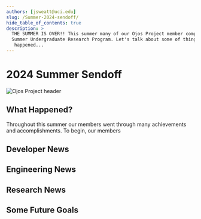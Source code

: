 ```yaml
---
authors: [jsweatt@uci.edu]
slug: /Summer-2024-sendoff/
hide_table_of_contents: true
description: >
  THE SUMMER IS OVER!! This summer many of our Ojos Project member complete their
  Summer Undergraduate Research Program. Let's talk about some of things that
   happened...
---
```


# 2024 Summer Sendoff

<!-- markdownlint-disable MD026 -->
<!-- ^ disabled no-trailing-punctuation -->

![Ojos Project header](@site/static/images/header.png)

<!-- truncate -->

## What Happened?

Throughout this summer our members went through many achievements and
accomplishments. To begin, our members

## Developer News

## Engineering News

<!-- I need to add
- [] the goasl I had for the summer
- [] what was able to be completed
- [] major changes to desing and workflow from plans
- [] Documentation, digital models, pcitures
-->

## Research News

<!-- Mai will neede to be consulted on this part of the news upate-->

## Some Future Goals

<!-- we need to write some of the news about goals we have for this fall and year
-[] specifically about the CHI competition and the taking over the URL -->
